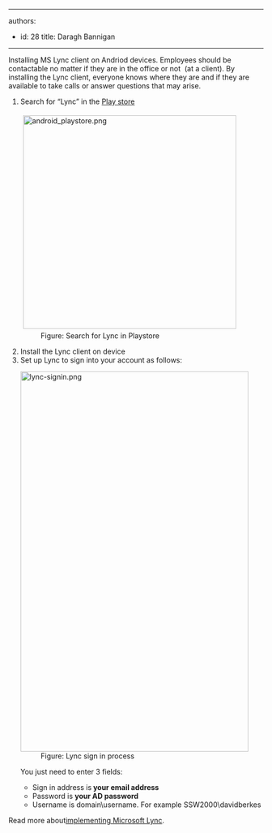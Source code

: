 

---
authors:
  - id: 28
    title: Daragh Bannigan
---




<span class='intro'> ​​Installing MS Lync client on Andriod devices. Employees should be contactable no matter if they are in the office or not&#160; (at a client). By installing the Lync client, everyone knows where they are and if they are available to take calls or answer questions that may arise. </span>

<ol><li>Search for “Lync” in the&#160;<a href="https&#58;//play.google.com/store">Play store</a> 
<dl class="image"><dt><img alt="android_playstore.png" src="/PublishingImages/241b2b_android_playstore.png" style="margin&#58;5px;width&#58;421px;" /></dt><dd>Figure&#58; Search for Lync in Playstore</dd></dl></li><li>Install the Lync client on device</li><li>Set up Lync to sign into your account as follows&#58;
<dl class="image"><dt><img alt="lync-signin.png" src="/PublishingImages/lync-signin.png" style="width&#58;450px;height&#58;750px;" /></dt><dd>Figure&#58; Lync&#160;sign in process</dd></dl><p>You just need to enter 3 fields&#58;</p><ul><li>Sign in address is<strong> your email address</strong></li><li>Password is 
      <strong>your AD password</strong></li><li>Username is domain\username. For example SSW2000\davidberkes</li></ul></li></ol>
<p>Read more about 
   <a href="http&#58;//www.ssw.com.au/ssw/Consulting/Lync.aspx">​implementing Microsoft Lync</a>.</p>


